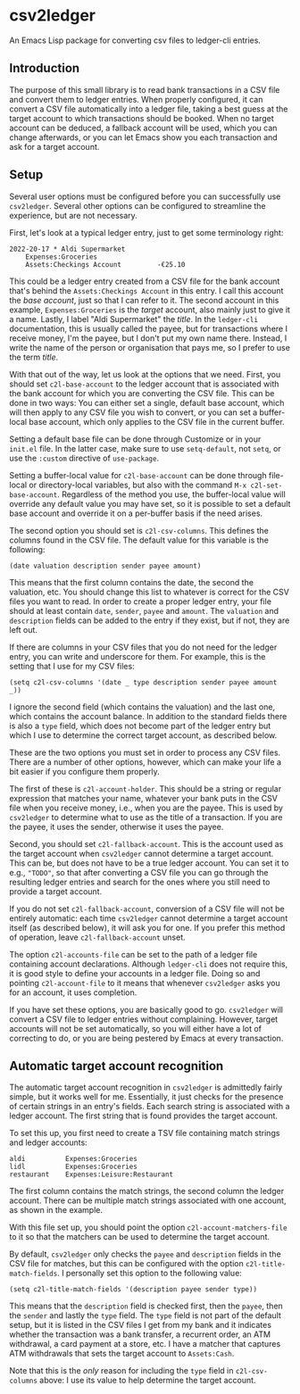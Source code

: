 # csv2ledger #

An Emacs Lisp package for converting csv files to ledger-cli entries.

## Introduction ##

The purpose of this small library is to read bank transactions in a CSV file and convert them to ledger entries. When properly configured, it can convert a CSV file automatically into a ledger file, taking a best guess at the target account to which transactions should be booked. When no target account can be deduced, a fallback account will be used, which you can change afterwards, or you can let Emacs show you each transaction and ask for a target account.

## Setup ##

Several user options must be configured before you can successfully use `csv2ledger`. Several other options can be configured to streamline the experience, but are not necessary.

First, let's look at a typical ledger entry, just to get some terminology right:

```
2022-20-17 * Aldi Supermarket
    Expenses:Groceries
    Assets:Checkings Account         -€25.10
```

This could be a ledger entry created from a CSV file for the bank account that's behind the `Assets:Checkings Account` in this entry. I call this account the *base account*, just so that I can refer to it. The second account in this example, `Expenses:Groceries` is the *target* account, also mainly just to give it a name. Lastly, I label "Aldi Supermarket" the *title*. In the `ledger-cli` documentation, this is usually called the payee, but for transactions where I receive money, I'm the payee, but I don't put my own name there. Instead, I write the name of the person or organisation that pays me, so I prefer to use the term *title*.

With that out of the way, let us look at the options that we need. First, you should set `c2l-base-account` to the ledger account that is associated with the bank account for which you are converting the CSV file. This can be done in two ways: You can either set a single, default base account, which will then apply to any CSV file you wish to convert, or you can set a buffer-local base account, which only applies to the CSV file in the current buffer.

Setting a default base file can be done through Customize or in your `init.el` file. In the latter case, make sure to use `setq-default`, not `setq`, or use the `:custom` directive of `use-package`.

Setting a buffer-local value for `c2l-base-account` can be done through file-local or directory-local variables, but also with the command `M-x c2l-set-base-account`. Regardless of the method you use, the buffer-local value will override any default value you may have set, so it is possible to set a default base account and override it on a per-buffer basis if the need arises.

The second option you should set is `c2l-csv-columns`. This defines the columns found in the CSV file. The default value for this variable is the following:

```
(date valuation description sender payee amount)
```

This means that the first column contains the date, the second the valuation, etc. You should change this list to whatever is correct for the CSV files you want to read. In order to create a proper ledger entry, your file should at least contain `date`, `sender`, `payee` and `amount`. The `valuation` and `description` fields can be added to the entry if they exist, but if not, they are left out.

If there are columns in your CSV files that you do not need for the ledger entry, you can write and underscore for them. For example, this is the setting that I use for my CSV files:

```
(setq c2l-csv-columns '(date _ type description sender payee amount _))
```

I ignore the second field (which contains the valuation) and the last one, which contains the account balance. In addition to the standard fields there is also a `type` field, which does not become part of the ledger entry but which I use to determine the correct target account, as described below.

These are the two options you must set in order to process any CSV files. There are a number of other options, however, which can make your life a bit easier if you configure them properly.

The first of these is `c2l-account-holder`. This should be a string or regular expression that matches your name, whatever your bank puts in the CSV file when you receive money, i.e., when you are the payee. This is used by `csv2ledger` to determine what to use as the title of a transaction. If you are the payee, it uses the sender, otherwise it uses the payee.

Second, you should set `c2l-fallback-account`. This is the account used as the target account when `csv2ledger` cannot determine a target account. This can be, but does not have to be a true ledger account. You can set it to e.g., `"TODO"`, so that after converting a CSV file you can go through the resulting ledger entries and search for the ones where you still need to provide a target account.

If you do not set `c2l-fallback-account`, conversion of a CSV file will not be entirely automatic: each time `csv2ledger` cannot determine a target account itself (as described below), it will ask you for one. If you prefer this method of operation, leave `c2l-fallback-account` unset.

The option `c2l-accounts-file` can be set to the path of a ledger file containing account declarations. Although `ledger-cli` does not require this, it is good style to define your accounts in a ledger file. Doing so and pointing `c2l-account-file` to it means that whenever `csv2ledger` asks you for an account, it uses completion.

If you have set these options, you are basically good to go. `csv2ledger` will convert a CSV file to ledger entries without complaining. However, target accounts will not be set automatically, so you will either have a lot of correcting to do, or you are being pestered by Emacs at every transaction.

## Automatic target account recognition ##

The automatic target account recognition in `csv2ledger` is admittedly fairly simple, but it works well for me. Essentially, it just checks for the presence of certain strings in an entry's fields. Each search string is associated with a ledger account. The first string that is found provides the target account.

To set this up, you first need to create a TSV file containing match strings and ledger accounts:

```
aldi          Expenses:Groceries
lidl          Expenses:Groceries
restaurant    Expenses:Leisure:Restaurant
```

The first column contains the match strings, the second column the ledger account. There can be multiple match strings associated with one account, as shown in the example.

With this file set up, you should point the option `c2l-account-matchers-file` to it so that the matchers can be used to determine the target account.

By default, `csv2ledger` only checks the `payee` and `description` fields in the CSV file for matches, but this can be configured with the option `c2l-title-match-fields`. I personally set this option to the following value:

```
(setq c2l-title-match-fields '(description payee sender type))
```

This means that the `description` field is checked first, then the `payee`, then the `sender` and lastly the `type` field. The `type` field is not part of the default setup, but it is listed in the CSV files I get from my bank and it indicates whether the transaction was a bank transfer, a recurrent order, an ATM withdrawal, a card payment at a store, etc. I have a matcher that captures ATM withdrawals that sets the target account to `Assets:Cash`. 

Note that this is the *only* reason for including the `type` field in `c2l-csv-columns` above: I use its value to help determine the target account.

